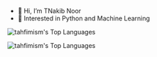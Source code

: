 - 👋 Hi, I’m TNakib Noor
- 👀 Interested in Python and Machine Learning


![tahfimism's Top Languages](https://github-readme-stats.vercel.app/api/top-langs/?username=tahfimism&theme=vue-dark&show_icons=true&hide_border=true&layout=compact)

![tahfimism's Top Languages](https://github-readme-stats.vercel.app/api/top-langs/?username=tahfimism&theme=tokyonight&show_icons=true&hide_border=true&layout=compact)

